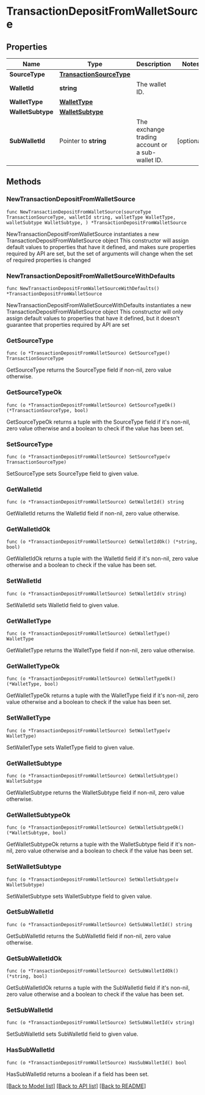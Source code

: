# TransactionDepositFromWalletSource

## Properties

Name | Type | Description | Notes
------------ | ------------- | ------------- | -------------
**SourceType** | [**TransactionSourceType**](TransactionSourceType.md) |  | 
**WalletId** | **string** | The wallet ID. | 
**WalletType** | [**WalletType**](WalletType.md) |  | 
**WalletSubtype** | [**WalletSubtype**](WalletSubtype.md) |  | 
**SubWalletId** | Pointer to **string** | The exchange trading account or a sub-wallet ID. | [optional] 

## Methods

### NewTransactionDepositFromWalletSource

`func NewTransactionDepositFromWalletSource(sourceType TransactionSourceType, walletId string, walletType WalletType, walletSubtype WalletSubtype, ) *TransactionDepositFromWalletSource`

NewTransactionDepositFromWalletSource instantiates a new TransactionDepositFromWalletSource object
This constructor will assign default values to properties that have it defined,
and makes sure properties required by API are set, but the set of arguments
will change when the set of required properties is changed

### NewTransactionDepositFromWalletSourceWithDefaults

`func NewTransactionDepositFromWalletSourceWithDefaults() *TransactionDepositFromWalletSource`

NewTransactionDepositFromWalletSourceWithDefaults instantiates a new TransactionDepositFromWalletSource object
This constructor will only assign default values to properties that have it defined,
but it doesn't guarantee that properties required by API are set

### GetSourceType

`func (o *TransactionDepositFromWalletSource) GetSourceType() TransactionSourceType`

GetSourceType returns the SourceType field if non-nil, zero value otherwise.

### GetSourceTypeOk

`func (o *TransactionDepositFromWalletSource) GetSourceTypeOk() (*TransactionSourceType, bool)`

GetSourceTypeOk returns a tuple with the SourceType field if it's non-nil, zero value otherwise
and a boolean to check if the value has been set.

### SetSourceType

`func (o *TransactionDepositFromWalletSource) SetSourceType(v TransactionSourceType)`

SetSourceType sets SourceType field to given value.


### GetWalletId

`func (o *TransactionDepositFromWalletSource) GetWalletId() string`

GetWalletId returns the WalletId field if non-nil, zero value otherwise.

### GetWalletIdOk

`func (o *TransactionDepositFromWalletSource) GetWalletIdOk() (*string, bool)`

GetWalletIdOk returns a tuple with the WalletId field if it's non-nil, zero value otherwise
and a boolean to check if the value has been set.

### SetWalletId

`func (o *TransactionDepositFromWalletSource) SetWalletId(v string)`

SetWalletId sets WalletId field to given value.


### GetWalletType

`func (o *TransactionDepositFromWalletSource) GetWalletType() WalletType`

GetWalletType returns the WalletType field if non-nil, zero value otherwise.

### GetWalletTypeOk

`func (o *TransactionDepositFromWalletSource) GetWalletTypeOk() (*WalletType, bool)`

GetWalletTypeOk returns a tuple with the WalletType field if it's non-nil, zero value otherwise
and a boolean to check if the value has been set.

### SetWalletType

`func (o *TransactionDepositFromWalletSource) SetWalletType(v WalletType)`

SetWalletType sets WalletType field to given value.


### GetWalletSubtype

`func (o *TransactionDepositFromWalletSource) GetWalletSubtype() WalletSubtype`

GetWalletSubtype returns the WalletSubtype field if non-nil, zero value otherwise.

### GetWalletSubtypeOk

`func (o *TransactionDepositFromWalletSource) GetWalletSubtypeOk() (*WalletSubtype, bool)`

GetWalletSubtypeOk returns a tuple with the WalletSubtype field if it's non-nil, zero value otherwise
and a boolean to check if the value has been set.

### SetWalletSubtype

`func (o *TransactionDepositFromWalletSource) SetWalletSubtype(v WalletSubtype)`

SetWalletSubtype sets WalletSubtype field to given value.


### GetSubWalletId

`func (o *TransactionDepositFromWalletSource) GetSubWalletId() string`

GetSubWalletId returns the SubWalletId field if non-nil, zero value otherwise.

### GetSubWalletIdOk

`func (o *TransactionDepositFromWalletSource) GetSubWalletIdOk() (*string, bool)`

GetSubWalletIdOk returns a tuple with the SubWalletId field if it's non-nil, zero value otherwise
and a boolean to check if the value has been set.

### SetSubWalletId

`func (o *TransactionDepositFromWalletSource) SetSubWalletId(v string)`

SetSubWalletId sets SubWalletId field to given value.

### HasSubWalletId

`func (o *TransactionDepositFromWalletSource) HasSubWalletId() bool`

HasSubWalletId returns a boolean if a field has been set.


[[Back to Model list]](../README.md#documentation-for-models) [[Back to API list]](../README.md#documentation-for-api-endpoints) [[Back to README]](../README.md)


